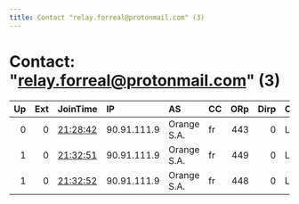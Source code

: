 ```yaml
---
title: Contact "relay.forreal@protonmail.com" (3)
---
```


# Contact: "relay.forreal@protonmail.com" (3)

|   Up |   Ext | JoinTime                                                                                              | IP          | AS          | CC   |   ORp |   Dirp | OS    | Version   | Nickname     |   eFamMembers |
|-----:|------:|:------------------------------------------------------------------------------------------------------|:------------|:------------|:-----|------:|-------:|:------|:----------|:-------------|--------------:|
|    0 |     0 | [21:28:42](https://nusenu.github.io/OrNetStats/w/relay/CC53DE0F67258FE14460C2C64D5CF36D5CF0C186.html) | 90.91.111.9 | Orange S.A. | fr   |   443 |      0 | Linux | 0.4.6.8   | TheCocoRelay |             1 |
|    1 |     0 | [21:32:51](https://nusenu.github.io/OrNetStats/w/relay/23794D70E3FDD7857C9690234D03CDEBB478F756.html) | 90.91.111.9 | Orange S.A. | fr   |   449 |      0 | Linux | 0.4.6.8   | TheFastRelay |             1 |
|    1 |     0 | [21:32:52](https://nusenu.github.io/OrNetStats/w/relay/024F95DCC18AC0A42AE85F5749EE2C89682CAFAD.html) | 90.91.111.9 | Orange S.A. | fr   |   448 |      0 | Linux | 0.4.6.8   | TheSlowRelay |             1 |
